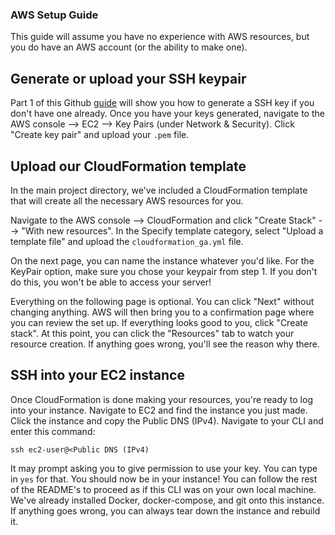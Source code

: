 ### AWS Setup Guide
This guide will assume you have no experience with AWS resources, but you do have an AWS account (or the ability to make one).

## Generate or upload your SSH keypair
Part 1 of this Github [guide](https://help.github.com/en/github/authenticating-to-github/generating-a-new-ssh-key-and-adding-it-to-the-ssh-agent) will show you how to generate a SSH key if you don't have one already. Once you have your keys generated, navigate to the AWS console --> EC2 --> Key Pairs (under Network & Security). Click "Create key pair" and upload your `.pem` file. 

## Upload our CloudFormation template
In the main project directory, we've included a CloudFormation template that will create all the necessary AWS resources for you. 

Navigate to the AWS console --> CloudFormation and click "Create Stack" --> "With new resources". In the Specify template category, select "Upload a template file" and upload the `cloudformation_ga.yml` file.

On the next page, you can name the instance whatever you'd like. For the KeyPair option, make sure you chose your keypair from step 1. If you don't do this, you won't be able to access your server!

Everything on the following page is optional. You can click "Next" without changing anything. AWS will then bring you to a confirmation page where you can review the set up. If everything looks good to you, click "Create stack". At this point, you can click the "Resources" tab to watch your resource creation. If anything goes wrong, you'll see the reason why there. 

## SSH into your EC2 instance
Once CloudFormation is done making your resources, you're ready to log into your instance. Navigate to EC2 and find the instance you just made. Click the instance and copy the Public DNS (IPv4). Navigate to your CLI and enter this command:

```ssh ec2-user@<Public DNS (IPv4)```

It may prompt asking you to give permission to use your key. You can type in `yes` for that. You should now be in your instance! You can follow the rest of the README's to proceed as if this CLI was on your own local machine. We've already installed Docker, docker-compose, and git onto this instance. If anything goes wrong, you can always tear down the instance and rebuild it.